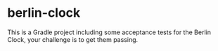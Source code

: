 # berlin-clock
This is a Gradle project including some acceptance tests for the Berlin Clock,  your challenge is to get them passing.
